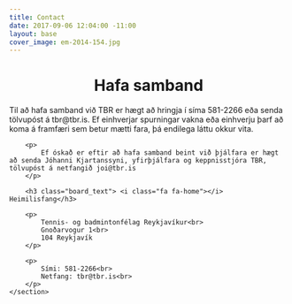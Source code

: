 ```yaml
---
title: Contact
date: 2017-09-06 12:04:00 -11:00
layout: base
cover_image: em-2014-154.jpg
---
```


<head>
	<link href='http://fonts.googleapis.com/css?family=Lobster' rel='stylesheet' type='text/css'>
</head>
<body>
	<h1 class="board_text" align="center">Hafa samband</h1>
	<section class="long_text">
		<p>
			Til að hafa samband við TBR er hægt að hringja í síma 581-2266 eða senda tölvupóst á tbr@tbr.is. Ef einhverjar spurningar vakna eða einhverju þarf að koma á framfæri sem betur mætti fara, þá endilega láttu okkur vita.
		</p>

		<p>
			Ef óskað er eftir að hafa samband beint við þjálfara er hægt að senda Jóhanni Kjartanssyni, yfirþjálfara og keppnisstjóra TBR, tölvupóst á netfangið joi@tbr.is
		</p>

		<h3 class="board_text"> <i class="fa fa-home"></i> Heimilisfang</h3>

		<p>
			Tennis- og badmintonfélag Reykjavíkur<br>
			Gnoðarvogur 1<br>
			104 Reykjavík
		</p>

		<p>
			Sími: 581-2266<br>
			Netfang: tbr@tbr.is<br>
		</p>
	</section>
</body>
